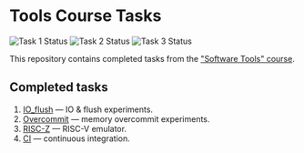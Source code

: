 # Tools Course Tasks

![Task 1 Status](https://github.com/IlyaMuravjov/mm-tools-course/actions/workflows/task-1-IO-flush.yml/badge.svg)
![Task 2 Status](https://github.com/IlyaMuravjov/mm-tools-course/actions/workflows/task-2-overcommit.yml/badge.svg)
![Task 3 Status](https://github.com/IlyaMuravjov/mm-tools-course/actions/workflows/task-3-risc-z.yml/badge.svg)

This repository contains completed tasks from the ["Software Tools" course](https://hwproj.ru/courses/20022).

## Completed tasks
1. [IO_flush](01.IO_flush/) &mdash; IO & flush experiments.
2. [Overcommit](02.overcommit/) &mdash; memory overcommit experiments.
3. [RISC-Z](03.RISC-Z/) &mdash; RISC-V emulator.
4. [CI](.github/workflows/) &mdash; continuous integration.
